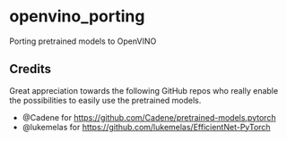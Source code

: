 # openvino_porting
Porting pretrained models to OpenVINO

## Credits
Great appreciation towards the following GitHub repos who really enable
the possibilities to easily use the pretrained models.
- @Cadene for https://github.com/Cadene/pretrained-models.pytorch
- @lukemelas for https://github.com/lukemelas/EfficientNet-PyTorch


